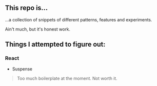 ## This repo is...

...a collection of snippets of different patterns, features and experiments.

Ain't much, but it's honest work.

## Things I attempted to figure out:

### React

- Suspense

> Too much boilerplate at the moment. Not worth it.
